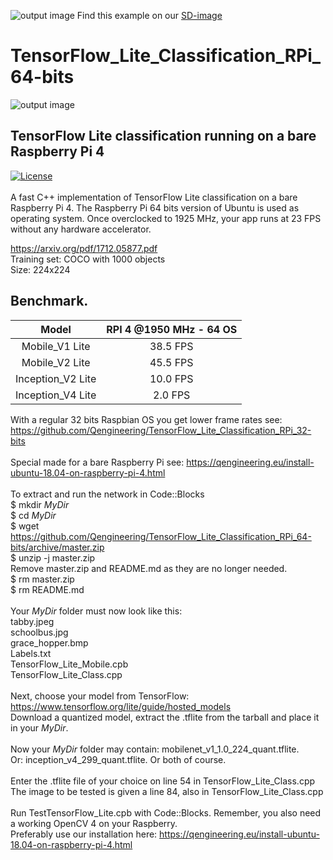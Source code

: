![output image](https://qengineering.eu/images/SDcard16GB_tiny.jpg) Find this example on our [SD-image](https://github.com/Qengineering/RPi-image)
# TensorFlow_Lite_Classification_RPi_64-bits
![output image]( https://qengineering.eu/images/SchoolbusUb.png )<br/>
## TensorFlow Lite classification running on a bare Raspberry Pi 4
[![License](https://img.shields.io/badge/License-BSD%203--Clause-blue.svg)](https://opensource.org/licenses/BSD-3-Clause)<br/><br/>
A fast C++ implementation of TensorFlow Lite classification on a bare Raspberry Pi 4. The Raspberry Pi 64 bits version of Ubuntu is used as operating system. Once overclocked to 1925 MHz, your app runs at 23 FPS without any hardware accelerator.

https://arxiv.org/pdf/1712.05877.pdf <br/>
Training set: COCO with 1000 objects<br/>
Size: 224x224 <br/>

## Benchmark.
| Model | RPI 4 @1950 MHz - 64 OS |
|  :------------: | :-------------: |
|  Mobile_V1 Lite |  38.5 FPS |
|  Mobile_V2 Lite |  45.5 FPS |
|  Inception_V2 Lite |  10.0 FPS |
|  Inception_V4 Lite |  2.0 FPS |

With a regular 32 bits Raspbian OS you get lower frame rates see: https://github.com/Qengineering/TensorFlow_Lite_Classification_RPi_32-bits <br/>
<br/>
Special made for a bare Raspberry Pi see: https://qengineering.eu/install-ubuntu-18.04-on-raspberry-pi-4.html <br/>
<br/>
To extract and run the network in Code::Blocks <br/>
$ mkdir *MyDir* <br/>
$ cd *MyDir* <br/>
$ wget https://github.com/Qengineering/TensorFlow_Lite_Classification_RPi_64-bits/archive/master.zip <br/>
$ unzip -j master.zip <br/>
Remove master.zip and README.md as they are no longer needed. <br/> 
$ rm master.zip <br/>
$ rm README.md <br/> <br/>
Your *MyDir* folder must now look like this: <br/> 
tabby.jpeg <br/>
schoolbus.jpg <br/>
grace_hopper.bmp <br/>
Labels.txt <br/>
TensorFlow_Lite_Mobile.cpb <br/>
TensorFlow_Lite_Class.cpp<br/>
 <br/>
Next, choose your model from TensorFlow: https://www.tensorflow.org/lite/guide/hosted_models <br/> 
Download a quantized model, extract the .tflite from the tarball and place it in your *MyDir*. <br/> <br/>
Now your *MyDir* folder may contain: mobilenet_v1_1.0_224_quant.tflite. <br/>
Or: inception_v4_299_quant.tflite. Or both of course. <br/> <br/>
Enter the .tflite file of your choice on line 54 in TensorFlow_Lite_Class.cpp <br/>
The image to be tested is given a line 84, also in TensorFlow_Lite_Class.cpp <br/> <br/>
Run TestTensorFlow_Lite.cpb with Code::Blocks. Remember, you also need a working OpenCV 4 on your Raspberry. <br/>
Preferably use our installation here: https://qengineering.eu/install-ubuntu-18.04-on-raspberry-pi-4.html
